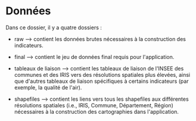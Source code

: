 # Données

Dans ce dossier, il y a quatre dossiers :

- raw                 --> contient les données brutes nécessaires à la construction des indicateurs.

- final               --> contient le jeu de données final requis pour l'application.

- tableaux de liaison --> contient les tableaux de liaison de l'INSEE des communes et des IRIS vers des résolutions spatiales plus élevées, ainsi que d'autres tableaux de liaison spécifiques à certains indicateurs (par exemple, la qualité de l'air).

- shapefiles          --> contient les liens vers tous les shapefiles aux différentes résolutions spatiales (i.e., IRIS, Commune, Département, Région) nécessaires à la construction des cartographies dans l'application.
